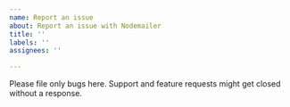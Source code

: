 ```yaml
---
name: Report an issue
about: Report an issue with Nodemailer
title: ''
labels: ''
assignees: ''

---
```


Please file only bugs here. Support and feature requests might get closed without a response.

